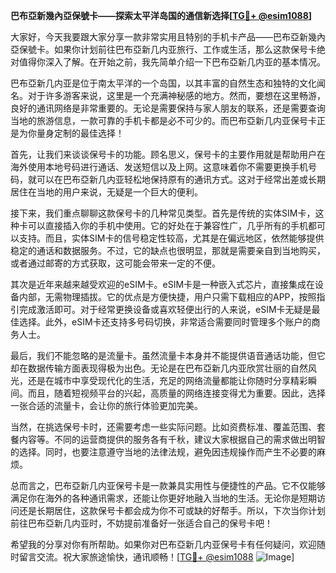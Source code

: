 **巴布亞新幾內亞保號卡——探索太平洋岛国的通信新选择[[TG💪+ @esim1088](https://t.me/s/esim1088)]**

大家好，今天我要跟大家分享一款非常实用且特别的手机卡产品——巴布亞新幾內亞保號卡。如果你计划前往巴布亞新几内亚旅行、工作或生活，那么这款保号卡绝对值得你深入了解。在开始之前，我先简单介绍一下巴布亞新几内亚的基本情况。

巴布亞新几内亚是位于南太平洋的一个岛国，以其丰富的自然生态和独特的文化闻名。对于许多游客来说，这里是一个充满神秘感的地方。然而，要想在这里畅游，良好的通讯网络是非常重要的。无论是需要保持与家人朋友的联系，还是需要查询当地的旅游信息，一款可靠的手机卡都是必不可少的。而巴布亞新几内亚保号卡正是为你量身定制的最佳选择！

首先，让我们来谈谈保号卡的功能。顾名思义，保号卡的主要作用就是帮助用户在海外使用本地号码进行通话、发送短信以及上网。这意味着你不需要更换手机号码，就可以在巴布亞新几内亚轻松地保持原有的通讯方式。这对于经常出差或长期居住在当地的用户来说，无疑是一个巨大的便利。

接下来，我们重点聊聊这款保号卡的几种常见类型。首先是传统的实体SIM卡，这种卡可以直接插入你的手机中使用。它的好处在于兼容性广，几乎所有的手机都可以支持。而且，实体SIM卡的信号稳定性较高，尤其是在偏远地区，依然能够提供稳定的通话和数据服务。不过，它的缺点也很明显，那就是需要亲自到当地购买，或者通过邮寄的方式获取，这可能会带来一定的不便。

其次是近年来越来越受欢迎的eSIM卡。eSIM卡是一种嵌入式芯片，直接集成在设备内部，无需物理插拔。它的优点是方便快捷，用户只需下载相应的APP，按照指引完成激活即可。对于经常更换设备或喜欢轻便出行的人来说，eSIM卡无疑是最佳选择。此外，eSIM卡还支持多号码切换，非常适合需要同时管理多个账户的商务人士。

最后，我们不能忽略的是流量卡。虽然流量卡本身并不能提供语音通话功能，但它却在数据传输方面表现得极为出色。无论是在巴布亞新几内亚欣赏壮丽的自然风光，还是在城市中享受现代化的生活，充足的网络流量都能让你随时分享精彩瞬间。而且，随着短视频平台的兴起，高质量的网络连接变得尤为重要。因此，选择一张合适的流量卡，会让你的旅行体验更加完美。

当然，在挑选保号卡时，还需要考虑一些实际问题。比如资费标准、覆盖范围、套餐内容等。不同的运营商提供的服务各有千秋，建议大家根据自己的需求做出明智的选择。同时，也要注意遵守当地的法律法规，避免因违规操作而产生不必要的麻烦。

总而言之，巴布亞新几内亚保号卡是一款兼具实用性与便捷性的产品。它不仅能够满足你在海外的各种通讯需求，还能让你更好地融入当地的生活。无论你是短期访问还是长期居住，这款保号卡都会成为你不可或缺的好帮手。所以，下次当你计划前往巴布亞新几内亚时，不妨提前准备好一张适合自己的保号卡吧！

希望我的分享对你有所帮助。如果你对巴布亞新几内亚保号卡有任何疑问，欢迎随时留言交流。祝大家旅途愉快，通讯顺畅！[[TG💪+ @esim1088](https://t.me/s/esim1088) ![Image](https://i.postimg.cc/4NQfJmqS/Snipaste-2025-05-13-00-14-12.png)]